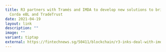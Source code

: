 ```yaml
---
title: R3 partners with Tramés and IMDA to develop new solutions to bridge R3
  Corda eBL and TradeTrust
date: 2021-04-19
layout: link
description: ""
image: ""
variant: tiptap
external: https://fintechnews.sg/50411/blockchain/r3-inks-deal-with-imda-and-trames-to-build-a-blockchain-based-supply-chain-solution/
---
```

